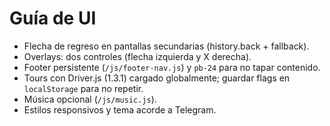# Guía de UI

- Flecha de regreso en pantallas secundarias (history.back + fallback).
- Overlays: dos controles (flecha izquierda y X derecha).
- Footer persistente (`/js/footer-nav.js`) y `pb-24` para no tapar contenido.
- Tours con Driver.js (1.3.1) cargado globalmente; guardar flags en `localStorage` para no repetir.
- Música opcional (`/js/music.js`).
- Estilos responsivos y tema acorde a Telegram.
